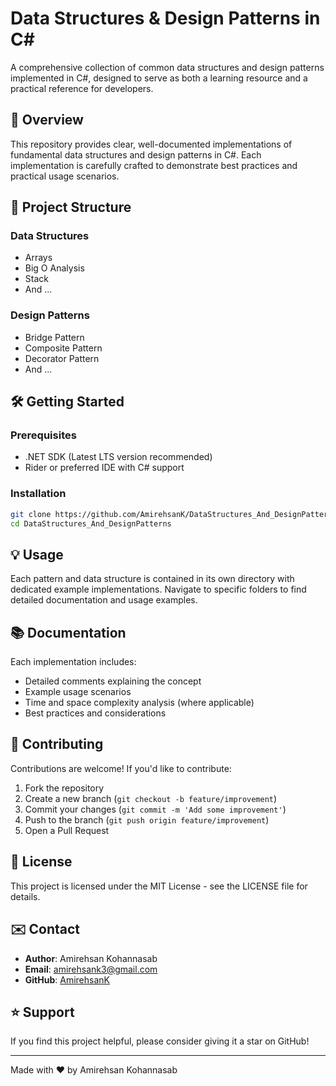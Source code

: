 # Data Structures & Design Patterns in C#

A comprehensive collection of common data structures and design patterns implemented in C#, designed to serve as both a learning resource and a practical reference for developers.

## 🚀 Overview

This repository provides clear, well-documented implementations of fundamental data structures and design patterns in C#. Each implementation is carefully crafted to demonstrate best practices and practical usage scenarios.

## 📁 Project Structure

### Data Structures
- Arrays
- Big O Analysis
- Stack
- And ...

### Design Patterns
- Bridge Pattern
- Composite Pattern
- Decorator Pattern
- And ...

## 🛠️ Getting Started

### Prerequisites
- .NET SDK (Latest LTS version recommended)
- Rider or preferred IDE with C# support

### Installation
```bash
git clone https://github.com/AmirehsanK/DataStructures_And_DesignPatterns.git
cd DataStructures_And_DesignPatterns
```

## 💡 Usage

Each pattern and data structure is contained in its own directory with dedicated example implementations. Navigate to specific folders to find detailed documentation and usage examples.

## 📚 Documentation

Each implementation includes:
- Detailed comments explaining the concept
- Example usage scenarios
- Time and space complexity analysis (where applicable)
- Best practices and considerations

## 🤝 Contributing

Contributions are welcome! If you'd like to contribute:

1. Fork the repository
2. Create a new branch (`git checkout -b feature/improvement`)
3. Commit your changes (`git commit -m 'Add some improvement'`)
4. Push to the branch (`git push origin feature/improvement`)
5. Open a Pull Request

## 📝 License

This project is licensed under the MIT License - see the LICENSE file for details.

## ✉️ Contact

- **Author**: Amirehsan Kohannasab
- **Email**: amirehsank3@gmail.com
- **GitHub**: [AmirehsanK](https://github.com/AmirehsanK)

## ⭐ Support

If you find this project helpful, please consider giving it a star on GitHub!

---
Made with ❤️ by Amirehsan Kohannasab
